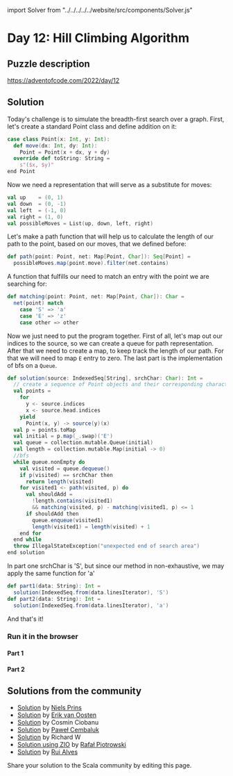 import Solver from "../../../../../website/src/components/Solver.js"

# Day 12: Hill Climbing Algorithm

## Puzzle description

https://adventofcode.com/2022/day/12

## Solution

Today's challenge is to simulate the breadth-first search over a graph. First, let's create a standard Point class and define addition on it:

```scala
case class Point(x: Int, y: Int):
  def move(dx: Int, dy: Int):
    Point = Point(x + dx, y + dy)
  override def toString: String =
    s"($x, $y)"
end Point
```

Now we need a representation that will serve as a substitute for moves:

```scala
val up    = (0, 1)
val down  = (0, -1)
val left  = (-1, 0)
val right = (1, 0)
val possibleMoves = List(up, down, left, right)
```

Let's make a path function that will help us to calculate the length of our path to the point, based on our moves, that we defined before:

```scala
def path(point: Point, net: Map[Point, Char]): Seq[Point] =
  possibleMoves.map(point.move).filter(net.contains)
```

A function that fulfills our need to match an entry with the point we are searching for:

```scala
def matching(point: Point, net: Map[Point, Char]): Char =
  net(point) match
    case 'S' => 'a'
    case 'E' => 'z'
    case other => other
```

Now we just need to put the program together. First of all, let's map out our indices to the source, so we can create a queue for path representation. After that we need to create a map, to keep track the length of our path. For that we will need to map `E` entry to zero. The last part is the implementation of bfs on a `Queue`.

```scala
def solution(source: IndexedSeq[String], srchChar: Char): Int =
  // create a sequence of Point objects and their corresponding character in source
  val points =
    for
      y <- source.indices
      x <- source.head.indices
    yield
      Point(x, y) -> source(y)(x)
  val p = points.toMap
  val initial = p.map(_.swap)('E')
  val queue = collection.mutable.Queue(initial)
  val length = collection.mutable.Map(initial -> 0)
  //bfs
  while queue.nonEmpty do
    val visited = queue.dequeue()
    if p(visited) == srchChar then
      return length(visited)
    for visited1 <- path(visited, p) do
      val shouldAdd =
        !length.contains(visited1)
        && matching(visited, p) - matching(visited1, p) <= 1
      if shouldAdd then
        queue.enqueue(visited1)
        length(visited1) = length(visited) + 1
    end for
  end while
  throw IllegalStateException("unexpected end of search area")
end solution
```
In part one srchChar is 'S', but since our method in non-exhaustive, we may apply the same function for 'a'

```scala
def part1(data: String): Int =
  solution(IndexedSeq.from(data.linesIterator), 'S')
def part2(data: String): Int =
  solution(IndexedSeq.from(data.linesIterator), 'a')
```

And that's it!

### Run it in the browser

#### Part 1

<Solver puzzle="day12-part1" year="2022"/>

#### Part 2

<Solver puzzle="day12-part2" year="2022"/>

## Solutions from the community
- [Solution](https://github.com/prinsniels/AdventOfCode2022/blob/master/src/main/scala/day12.scala) by [Niels Prins](https://github.com/prinsniels)
- [Solution](https://github.com/erikvanoosten/advent-of-code/blob/main/src/main/scala/nl/grons/advent/y2022/Day12.scala) by [Erik van Oosten](https://github.com/erikvanoosten)
- [Solution](https://github.com/cosminci/advent-of-code/blob/master/src/main/scala/com/github/cosminci/aoc/_2022/Day12.scala) by Cosmin Ciobanu
- [Solution](https://github.com/AvaPL/Advent-of-Code-2022/tree/main/src/main/scala/day12) by [Paweł Cembaluk](https://github.com/AvaPL)
- [Solution](https://github.com/w-r-z-k/aoc2022/blob/main/src/main/scala/Day12.scala) by Richard W
- [Solution using ZIO](https://github.com/rpiotrow/advent-of-code-2022/tree/main/src/main/scala/io/github/rpiotrow/advent2022/day12) by [Rafał Piotrowski](https://github.com/rpiotrow)
- [Solution](https://github.com/xRuiAlves/advent-of-code-2022/tree/main/src/main/scala/rui/aoc/year2022/day12) by [Rui Alves](https://github.com/xRuiAlves/)

Share your solution to the Scala community by editing this page.
